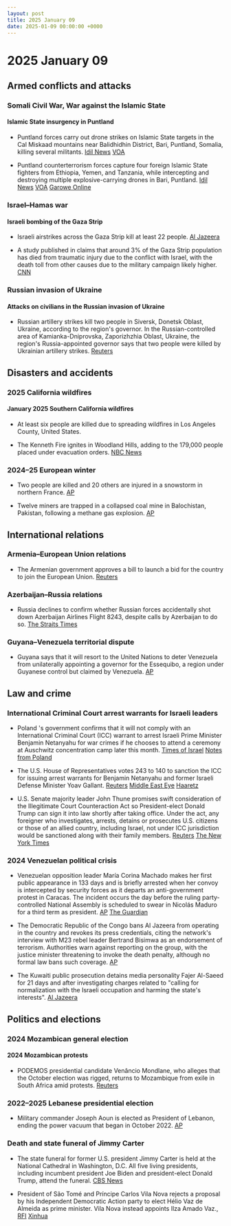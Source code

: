 ```yaml
---
layout: post
title: 2025 January 09
date: 2025-01-09 00:00:00 +0000
---
```


# 2025 January 09

## Armed conflicts and attacks

### Somali Civil War, War against the Islamic State

#### Islamic State insurgency in Puntland

- Puntland forces carry out drone strikes on Islamic State targets in the Cal Miskaad mountains near Balidhidhin District, Bari, Puntland, Somalia, killing several militants. [Idil News](https://www.idilnews.com/puntland-forces-conduct-airstrikes-on-isis-positions-around-balodhidin-of-bari-region/) [VOA](https://www.voasomali.com/a/duqeymo-ka-dhacay-degaano-ka-mid-ah-gobolka-bari/7931018.html)

- Puntland counterterrorism forces capture four foreign Islamic State fighters from Ethiopia, Yemen, and Tanzania, while intercepting and destroying multiple explosive-carrying drones in Bari, Puntland. [Idil News](https://www.idilnews.com/puntland-forces-conduct-airstrikes-on-isis-positions-around-balodhidin-of-bari-region/) [VOA](https://www.voasomali.com/a/duqeymo-ka-dhacay-degaano-ka-mid-ah-gobolka-bari/7931018.html) [Garowe Online](https://www.garoweonline.com/en/news/puntland/islamic-state-foreign-fighters-surrender-in-somalia-s-puntland-amid-offensive)

### Israel–Hamas war

#### Israeli bombing of the Gaza Strip

- Israeli airstrikes across the Gaza Strip kill at least 22 people. [Al Jazeera](https://www.aljazeera.com/news/liveblog/2025/1/9/live-israel-kills-50-people-in-gaza-recovers-body-of-captive-from-rafah)

- A study published in claims that around 3% of the Gaza Strip population has died from traumatic injury due to the conflict with Israel, with the death toll from other causes due to the military campaign likely higher. [CNN](https://edition.cnn.com/2025/01/09/middleeast/gaza-death-toll-underreported-study-intl/index.html)

### Russian invasion of Ukraine

#### Attacks on civilians in the Russian invasion of Ukraine

- Russian artillery strikes kill two people in Siversk, Donetsk Oblast, Ukraine, according to the region's governor. In the Russian-controlled area of Kamianka-Dniprovska, Zaporizhzhia Oblast, Ukraine, the region's Russia-appointed governor says that two people were killed by Ukrainian artillery strikes. [Reuters](https://www.reuters.com/world/europe/four-dead-shelling-incidents-ukraine-officials-say-2025-01-09/)

## Disasters and accidents

### 2025 California wildfires

#### January 2025 Southern California wildfires

- At least six people are killed due to spreading wildfires in Los Angeles County, United States.

- The Kenneth Fire ignites in Woodland Hills, adding to the 179,000 people placed under evacuation orders. [NBC News](https://www.nbcnews.com/weather/wildfires/live-blog/california-wildfires-live-updates-deadly-blazes-spread-hollywood-hills-rcna186927)

### 2024–25 European winter

- Two people are killed and 20 others are injured in a snowstorm in northern France. [AP](https://apnews.com/article/france-europe-cold-snap-snow-weather-deaths-eb1cd5d181c6ce4b8ca32b5e8e29b727)

- Twelve miners are trapped in a collapsed coal mine in Balochistan, Pakistan, following a methane gas explosion. [AP](https://apnews.com/article/pakistan-coal-miners-trapped-southwest-5befdfc30cdda20919a3ad74acd2c6dd)

## International relations

### Armenia–European Union relations

- The Armenian government approves a bill to launch a bid for the country to join the European Union. [Reuters](https://www.reuters.com/world/armenian-government-approves-bill-launch-eu-accession-bid-2025-01-09/)

### Azerbaijan–Russia relations

- Russia declines to confirm whether Russian forces accidentally shot down Azerbaijan Airlines Flight 8243, despite calls by Azerbaijan to do so. [The Straits Times](https://www.straitstimes.com/world/europe/kremlin-declines-to-accept-responsibility-for-plane-crash)

### Guyana–Venezuela territorial dispute

- Guyana says that it will resort to the United Nations to deter Venezuela from unilaterally appointing a governor for the Essequibo, a region under Guyanese control but claimed by Venezuela. [AP](https://apnews.com/article/guyana-venezuela-un-top-court-essequibo-ae871c1b8514d555aed9f6182207466f)

## Law and crime

### International Criminal Court arrest warrants for Israeli leaders

- Poland 's government confirms that it will not comply with an International Criminal Court (ICC) warrant to arrest Israeli Prime Minister Benjamin Netanyahu for war crimes if he chooses to attend a ceremony at Auschwitz concentration camp later this month. [Times of Israel](https://www.timesofisrael.com/polish-president-seeks-to-shield-netanyahu-as-warrant-scuppers-auschwitz-memorial-visit/) [Notes from Poland](https://notesfrompoland.com/2025/01/09/poland-confirms-it-will-not-arrest-netanyahu-on-icc-warrant-if-he-attends-auschwitz-anniversary/)

- The U.S. House of Representatives votes 243 to 140 to sanction the ICC for issuing arrest warrants for Benjamin Netanyahu and former Israeli Defense Minister Yoav Gallant. [Reuters](https://www.reuters.com/world/us-house-votes-sanction-international-criminal-court-over-israel-2025-01-09/) [Middle East Eye](https://www.middleeasteye.net/news/us-lawmakers-vote-sanction-icc-officials-issuing-netanyahu-warrant) [Haaretz](https://www.haaretz.com/us-news/2025-01-09/ty-article/.premium/u-s-house-votes-to-sanction-icc-over-alleged-targeting-of-senior-israeli-officials/00000194-4c7e-d6f4-a9b5-5cfe67660000)

- U.S. Senate majority leader John Thune promises swift consideration of the Illegitimate Court Counteraction Act so President-elect Donald Trump can sign it into law shortly after taking office. Under the act, any foreigner who investigates, arrests, detains or prosecutes U.S. citizens or those of an allied country, including Israel, not under ICC jurisdiction would be sanctioned along with their family members. [Reuters](https://www.reuters.com/world/us-house-votes-sanction-international-criminal-court-over-israel-2025-01-09/) [The New York Times](https://www.nytimes.com/2025/01/09/us/politics/icc-sanctions-house-israel.html)

### 2024 Venezuelan political crisis

- Venezuelan opposition leader María Corina Machado makes her first public appearance in 133 days and is briefly arrested when her convoy is intercepted by security forces as it departs an anti-government protest in Caracas. The incident occurs the day before the ruling party-controlled National Assembly is scheduled to swear in Nicolás Maduro for a third term as president. [AP](https://apnews.com/article/venezuela-election-inauguration-maduro-protests-edmundo-machado-db8a045f2614cb71022674dc6b73bd88) [The Guardian](https://www.theguardian.com/world/2025/jan/09/venezuela-maria-corina-machado-kidnapped)

- The Democratic Republic of the Congo bans Al Jazeera from operating in the country and revokes its press credentials, citing the network's interview with M23 rebel leader Bertrand Bisimwa as an endorsement of terrorism. Authorities warn against reporting on the group, with the justice minister threatening to invoke the death penalty, although no formal law bans such coverage. [AP](https://apnews.com/article/congo-al-jazeera-ban-92871abe63d84f798ecf6d229e6f74de)

- The Kuwaiti public prosecution detains media personality Fajer Al-Saeed for 21 days and after investigating charges related to "calling for normalization with the Israeli occupation and harming the state's interests". [Al Jazeera](https://www.aljazeera.net/misc/2025/1/9/%D8%A8%D8%AA%D9%87%D9%85%D8%A9-%D8%A7%D9%84%D8%AA%D8%B7%D8%A8%D9%8A%D8%B9-%D8%B3%D8%AC%D9%86-%D8%A7%D9%84%D8%A5%D8%B9%D9%84%D8%A7%D9%85%D9%8A%D8%A9-%D8%A7%D9%84%D9%83%D9%88%D9%8A%D8%AA%D9%8A%D8%A9)

## Politics and elections

### 2024 Mozambican general election

#### 2024 Mozambican protests

- PODEMOS presidential candidate Venâncio Mondlane, who alleges that the October election was rigged, returns to Mozambique from exile in South Africa amid protests. [Reuters](https://www.reuters.com/world/africa/mozambique-opposition-leader-returns-after-fleeing-post-election-safety-fears-2025-01-09/)

### 2022–2025 Lebanese presidential election

- Military commander Joseph Aoun is elected as President of Lebanon, ending the power vacuum that began in October 2022. [AP](https://apnews.com/article/lebanon-parliament-president-joseph-aoun-hezbollah-942ce2e5d5619f072c8b23850ebce7b5)

### Death and state funeral of Jimmy Carter

- The state funeral for former U.S. president Jimmy Carter is held at the National Cathedral in Washington, D.C. All five living presidents, including incumbent president Joe Biden and president-elect Donald Trump, attend the funeral. [CBS News](https://www.cbsnews.com/news/jimmy-carters-funeral-living-presidents-together-national-cathedral/)

- President of São Tomé and Príncipe Carlos Vila Nova rejects a proposal by his Independent Democratic Action party to elect Hélio Vaz de Almeida as prime minister. Vila Nova instead appoints Ilza Amado Vaz., [RFI](https://www.rfi.fr/pt/%C3%A1frica-lus%C3%B3fona/20250109-presidente-rejeita-nome-de-h%C3%A9lio-vaz-de-almeida-para-primeiro-ministro) [Xinhua](https://english.news.cn/africa/20250110/8cb26230d24645d2ba4e9ff3d4ae696d/c.html)